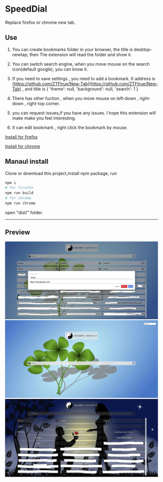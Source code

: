# SpeedDial

Replace firefox or chrome new tab.  

## Use

1. You can create bookmarks folder in your browser, the title is desktop-newtap; then The extension will read the folder and show it.

2. You can switch search engine, when you move mouse on the search icon(default google), you can know it.

3. If you need to save settings , you need to add a bookmark. It  address is  [https://github.com/ZTFtrue/New-Tab](https://github.com/ZTFtrue/New-Tab)  , and title is { 'theme': null, 'background': null, 'search': 1 }

4. There has other fuction ,  when you move mouse  on left-down , right-down , right-top corner.

5. you can request issues,if you have any issues. I hope this extension will make make you feel interesting.

6. It can edit bookmark , right click the bookmark by mouse.

[Install for firefox](https://addons.mozilla.org/zh-CN/firefox/addon/ztftrue-speed-dial/)  

[Install for chrome](https://chrome.google.com/webstore/detail/speed-dial/gloeggiadiopbiplebhjjkncifgbbmfd)

## Manaul install

Clone or download this project,install npm package, run

```sh
npm i
# for firefox
npm run build
# for chrome
npm run chrome
```

open "dist/" folder.

------  

## Preview

![1](./picture/1.jpg)
![1](./picture/2.jpg)
![1](./picture/3.jpg)
